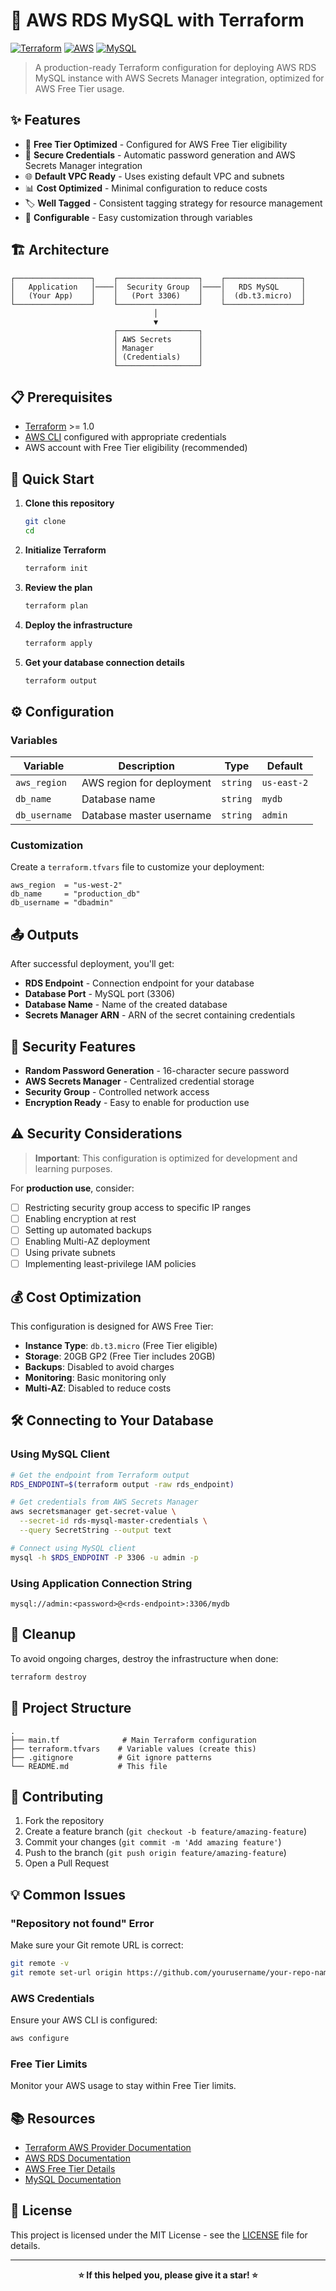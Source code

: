 # 🚀 AWS RDS MySQL with Terraform

[![Terraform](https://img.shields.io/badge/Terraform-623CE4?style=for-the-badge&logo=terraform&logoColor=white)](https://terraform.io)
[![AWS](https://img.shields.io/badge/AWS-232F3E?style=for-the-badge&logo=amazon-aws&logoColor=white)](https://aws.amazon.com)
[![MySQL](https://img.shields.io/badge/MySQL-4479A1?style=for-the-badge&logo=mysql&logoColor=white)](https://mysql.com)

> A production-ready Terraform configuration for deploying AWS RDS MySQL instance with AWS Secrets Manager integration, optimized for AWS Free Tier usage.

## ✨ Features

- 🎯 **Free Tier Optimized** - Configured for AWS Free Tier eligibility
- 🔐 **Secure Credentials** - Automatic password generation and AWS Secrets Manager integration
- 🌐 **Default VPC Ready** - Uses existing default VPC and subnets
- 📊 **Cost Optimized** - Minimal configuration to reduce costs
- 🏷️ **Well Tagged** - Consistent tagging strategy for resource management
- 🔧 **Configurable** - Easy customization through variables

## 🏗️ Architecture

```
┌─────────────────┐    ┌──────────────────┐    ┌─────────────────┐
│   Application   │────│  Security Group  │────│   RDS MySQL     │
│   (Your App)    │    │   (Port 3306)    │    │  (db.t3.micro)  │
└─────────────────┘    └──────────────────┘    └─────────────────┘
                                │
                                ▼
                       ┌──────────────────┐
                       │ AWS Secrets      │
                       │ Manager          │
                       │ (Credentials)    │
                       └──────────────────┘
```

## 📋 Prerequisites

- [Terraform](https://terraform.io/downloads.html) >= 1.0
- [AWS CLI](https://aws.amazon.com/cli/) configured with appropriate credentials
- AWS account with Free Tier eligibility (recommended)

## 🚀 Quick Start

1. **Clone this repository**
   ```bash
   git clone 
   cd 
   ```

2. **Initialize Terraform**
   ```bash
   terraform init
   ```

3. **Review the plan**
   ```bash
   terraform plan
   ```

4. **Deploy the infrastructure**
   ```bash
   terraform apply
   ```

5. **Get your database connection details**
   ```bash
   terraform output
   ```

## ⚙️ Configuration

### Variables

| Variable | Description | Type | Default |
|----------|-------------|------|---------|
| `aws_region` | AWS region for deployment | `string` | `us-east-2` |
| `db_name` | Database name | `string` | `mydb` |
| `db_username` | Database master username | `string` | `admin` |

### Customization

Create a `terraform.tfvars` file to customize your deployment:

```hcl
aws_region  = "us-west-2"
db_name     = "production_db"
db_username = "dbadmin"
```

## 📤 Outputs

After successful deployment, you'll get:

- **RDS Endpoint** - Connection endpoint for your database
- **Database Port** - MySQL port (3306)
- **Database Name** - Name of the created database
- **Secrets Manager ARN** - ARN of the secret containing credentials

## 🔐 Security Features

- **Random Password Generation** - 16-character secure password
- **AWS Secrets Manager** - Centralized credential storage
- **Security Group** - Controlled network access
- **Encryption Ready** - Easy to enable for production use

## ⚠️ Security Considerations

> **Important**: This configuration is optimized for development and learning purposes.

For **production use**, consider:

- [ ] Restricting security group access to specific IP ranges
- [ ] Enabling encryption at rest
- [ ] Setting up automated backups
- [ ] Enabling Multi-AZ deployment
- [ ] Using private subnets
- [ ] Implementing least-privilege IAM policies

## 💰 Cost Optimization

This configuration is designed for AWS Free Tier:

- **Instance Type**: `db.t3.micro` (Free Tier eligible)
- **Storage**: 20GB GP2 (Free Tier includes 20GB)
- **Backups**: Disabled to avoid charges
- **Monitoring**: Basic monitoring only
- **Multi-AZ**: Disabled to reduce costs

## 🛠️ Connecting to Your Database

### Using MySQL Client

```bash
# Get the endpoint from Terraform output
RDS_ENDPOINT=$(terraform output -raw rds_endpoint)

# Get credentials from AWS Secrets Manager
aws secretsmanager get-secret-value \
  --secret-id rds-mysql-master-credentials \
  --query SecretString --output text

# Connect using MySQL client
mysql -h $RDS_ENDPOINT -P 3306 -u admin -p
```

### Using Application Connection String

```
mysql://admin:<password>@<rds-endpoint>:3306/mydb
```

## 🧹 Cleanup

To avoid ongoing charges, destroy the infrastructure when done:

```bash
terraform destroy
```

## 📁 Project Structure

```
.
├── main.tf              # Main Terraform configuration
├── terraform.tfvars    # Variable values (create this)
├── .gitignore          # Git ignore patterns
└── README.md           # This file
```

## 🤝 Contributing

1. Fork the repository
2. Create a feature branch (`git checkout -b feature/amazing-feature`)
3. Commit your changes (`git commit -m 'Add amazing feature'`)
4. Push to the branch (`git push origin feature/amazing-feature`)
5. Open a Pull Request

## 💡 Common Issues

### "Repository not found" Error
Make sure your Git remote URL is correct:
```bash
git remote -v
git remote set-url origin https://github.com/yourusername/your-repo-name.git
```

### AWS Credentials
Ensure your AWS CLI is configured:
```bash
aws configure
```

### Free Tier Limits
Monitor your AWS usage to stay within Free Tier limits.

## 📚 Resources

- [Terraform AWS Provider Documentation](https://registry.terraform.io/providers/hashicorp/aws/latest/docs)
- [AWS RDS Documentation](https://docs.aws.amazon.com/rds/)
- [AWS Free Tier Details](https://aws.amazon.com/free/)
- [MySQL Documentation](https://dev.mysql.com/doc/)

## 📄 License

This project is licensed under the MIT License - see the [LICENSE](LICENSE) file for details.

---

<div align="center">
  <strong>⭐ If this helped you, please give it a star! ⭐</strong>
</div>
